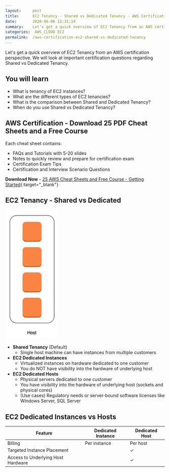 ```yaml
---
layout:     post
title:      EC2 Tenancy - Shared vs Dedicated Tenancy - AWS Certification
date:       2020-06-06 12:31:19
summary:    Let's get a quick overview of EC2 Tenancy from an AWS certification perspective. We will look at important certification questions regarding Shared vs Dedicated Tenancy. 
categories:  AWS_CLOUD EC2
permalink:  /aws-certification-ec2-shared-vs-dedicated-tenancy
---
```


Let's get a quick overview of EC2 Tenancy from an AWS certification perspective. We will look at important certification questions regarding Shared vs Dedicated Tenancy.

## You will learn
- What is tenancy of EC2 instances?
- What are the different types of EC2 tenancies?
- What is the comparison between Shared and Dedicated Tenancy?
- When do you use Shared vs Dedicated Tenancy?

## AWS Certification - Download 25 PDF Cheat Sheets and a Free Course

Each cheat sheet contains:
- FAQs and Tutorials with 5-20 slides
- Notes to quickly review and prepare for certification exam
- Certification Exam Tips
- Certification and Interview Scenario Questions

**Download Now** - [25 AWS Cheat Sheets and Free Course - Getting Started](https://links.in28minutes.com/cloud-in28minutes-teachable-free-link){:target="_blank"}


## EC2 Tenancy - Shared vs Dedicated
![](/images/aws/ec2-host.png)
- **Shared Tenancy** (Default)
	- Single host machine can have instances from multiple customers
- **EC2 Dedicated Instances**
	- Virtualized instances on hardware dedicated to one customer
	- You do NOT have visibility into the hardware of underlying host
- **EC2 Dedicated Hosts**
	- Physical servers dedicated to one customer
	- You have visibility into the hardware of underlying host (sockets and physical cores)
	- (Use cases) Regulatory needs or server-bound software licenses like Windows Server, SQL Server

## EC2 Dedicated Instances vs Hosts
 
| Feature |Dedicated Instance  | Dedicated Host | 
|--|--|--|
| Billing    | Per instance      | Per host        |
| Targeted Instance Placement |        |  ✓      |
| Access to Underlying Host Hardware |        |  ✓      |
